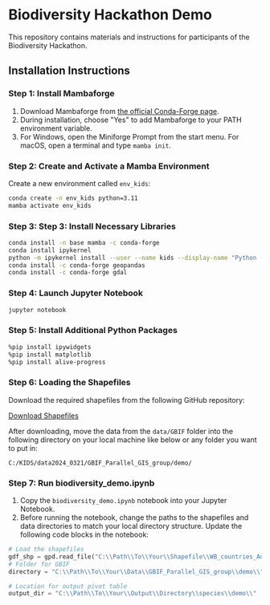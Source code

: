 # Biodiversity Hackathon Demo

This repository contains materials and instructions for participants of the Biodiversity Hackathon.

## Installation Instructions

### Step 1: Install Mambaforge

1. Download Mambaforge from [the official Conda-Forge page](https://github.com/conda-forge/miniforge#mambaforge).
2. During installation, choose "Yes" to add Mambaforge to your PATH environment variable.
3. For Windows, open the Miniforge Prompt from the start menu. For macOS, open a terminal and type `mamba init`.

### Step 2: Create and Activate a Mamba Environment

Create a new environment called `env_kids`:

```bash
conda create -n env_kids python=3.11
mamba activate env_kids
```
### Step 3: Step 3: Install Necessary Libraries
```bash
conda install -n base mamba -c conda-forge
conda install ipykernel
python -m ipykernel install --user --name kids --display-name "Python (env_kids)"
conda install -c conda-forge geopandas
conda install -c conda-forge gdal
```
### Step 4: Launch Jupyter Notebook
```bash
jupyter notebook
```
###  Step 5: Install Additional Python Packages
```bash
%pip install ipywidgets
%pip install matplotlib
%pip install alive-progress

```
### Step 6: Loading the Shapefiles

Download the required shapefiles from the following GitHub repository:

[Download Shapefiles](https://github.com/lingling-liu/Hackathon_demo/tree/main/data)

After downloading, move the data from the `data/GBIF` folder into the following directory on your local machine like below or any folder you want to put in:

```plaintext
C:/KIDS/data2024_0321/GBIF_Parallel_GIS_group/demo/
```
### Step 7: Run biodiversity_demo.ipynb

1. Copy the `biodiversity_demo.ipynb` notebook into your Jupyter Notebook.
2. Before running the notebook, change the paths to the shapefiles and data directories to match your local directory structure. Update the following code blocks in the notebook:

```python
# Load the shapefiles
gdf_shp = gpd.read_file("C:\\Path\\To\\Your\\Shapefile\\WB_countries_Admin0_10m.shp")
# Folder for GBIF
directory = "C:\\Path\\To\\Your\\Data\\GBIF_Parallel_GIS_group\\demo\\"

# Location for output pivot table
output_dir = "C:\\Path\\To\\Your\\Output\\Directory\\species\\demo\\"